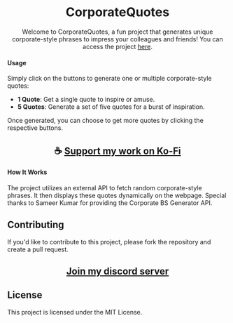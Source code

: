 <div align="center">

# CorporateQuotes

Welcome to CorporateQuotes, a fun project that generates unique corporate-style phrases to impress your colleagues and friends! You can access the project [here](https://thatsinewave.github.io/CorporateQuotes).

</div>

#### Usage

Simply click on the buttons to generate one or multiple corporate-style quotes:

- **1 Quote**: Get a single quote to inspire or amuse.
- **5 Quotes**: Generate a set of five quotes for a burst of inspiration.

Once generated, you can choose to get more quotes by clicking the respective buttons.

<div align="center">

## ☕ [Support my work on Ko-Fi](https://ko-fi.com/thatsinewave)

</div>

#### How It Works

The project utilizes an external API to fetch random corporate-style phrases. 
It then displays these quotes dynamically on the webpage.
Special thanks to Sameer Kumar for providing the Corporate BS Generator API.

## Contributing
If you'd like to contribute to this project, please fork the repository and create a pull request.

<div align="center">

## [Join my discord server](https://discord.gg/2nHHHBWNDw)

</div>

## License
This project is licensed under the MIT License.